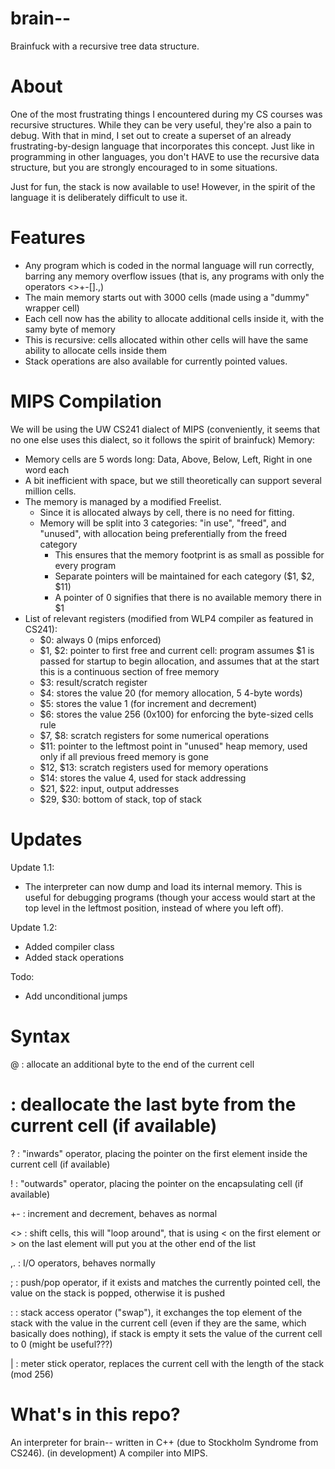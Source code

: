 # brain--
Brainfuck with a recursive tree data structure.
# About
One of the most frustrating things I encountered during my CS courses was recursive structures. While they can be very useful, they're also a pain to debug. With that in mind, I set out to create a superset of an already frustrating-by-design language that incorporates this concept. Just like in programming in other languages, you don't HAVE to use the recursive data structure, but you are strongly encouraged to in some situations.

Just for fun, the stack is now available to use! However, in the spirit of the language it is deliberately difficult to use it.

# Features
- Any program which is coded in the normal language will run correctly, barring any memory overflow issues (that is, any programs with only the operators <>+-[].,)
- The main memory starts out with 3000 cells (made using a "dummy" wrapper cell)
- Each cell now has the ability to allocate additional cells inside it, with the samy byte of memory
- This is recursive: cells allocated within other cells will have the same ability to allocate cells inside them
- Stack operations are also available for currently pointed values.

# MIPS Compilation
We will be using the UW CS241 dialect of MIPS (conveniently, it seems that no one else uses this dialect, so it follows the spirit of brainfuck)
Memory:
- Memory cells are 5 words long: Data, Above, Below, Left, Right in one word each
- A bit inefficient with space, but we still theoretically can support several million cells.
- The memory is managed by a modified Freelist.
  - Since it is allocated always by cell, there is no need for fitting.
  - Memory will be split into 3 categories: "in use", "freed", and "unused", with allocation being preferentially from the freed category
    - This ensures that the memory footprint is as small as possible for every program
    - Separate pointers will be maintained for each category ($1, $2, $11)
    - A pointer of 0 signifies that there is no available memory there in $1
- List of relevant registers (modified from WLP4 compiler as featured in CS241):
  - $0: always 0 (mips enforced)
  - $1, $2: pointer to first free and current cell: program assumes $1 is passed for startup to begin allocation, and assumes that at the start this is a continuous section of free memory
  - $3: result/scratch register
  - $4: stores the value 20 (for memory allocation, 5 4-byte words)
  - $5: stores the value 1 (for increment and decrement)
  - $6: stores the value 256 (0x100) for enforcing the byte-sized cells rule
  - $7, $8: scratch registers for some numerical operations
  - $11: pointer to the leftmost point in "unused" heap memory, used only if all previous freed memory is gone
  - $12, $13: scratch registers used for memory operations
  - $14: stores the value 4, used for stack addressing
  - $21, $22: input, output addresses
  - $29, $30: bottom of stack, top of stack
# Updates
Update 1.1:
- The interpreter can now dump and load its internal memory. This is useful for debugging programs (though your access would start at the top level in the leftmost position, instead of where you left off).

Update 1.2:
- Added compiler class
- Added stack operations
  
Todo:
- Add unconditional jumps
  
# Syntax
@ : allocate an additional byte to the end of the current cell

# : deallocate the last byte from the current cell (if available)

? : "inwards" operator, placing the pointer on the first element inside the current cell (if available)

! : "outwards" operator, placing the pointer on the encapsulating cell (if available)

+- : increment and decrement, behaves as normal

<> : shift cells, this will "loop around", that is using < on the first element or > on the last element will put you at the other end of the list

,. : I/O operators, behaves normally

; : push/pop operator, if it exists and matches the currently pointed cell, the value on the stack is popped, otherwise it is pushed

: : stack access operator ("swap"), it exchanges the top element of the stack with the value in the current cell (even if they are the same, which basically does nothing), if stack is empty it sets the value of the current cell to 0 (might be useful???)

| : meter stick operator, replaces the current cell with the length of the stack (mod 256)

# What's in this repo?
An interpreter for brain-- written in C++ (due to Stockholm Syndrome from CS246).
(in development) A compiler into MIPS.

